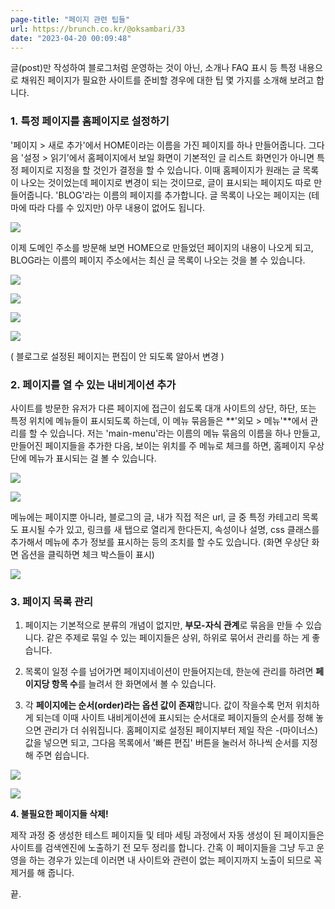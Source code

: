 ```yaml
---
page-title: "페이지 관련 팁들"
url: https://brunch.co.kr/@oksambari/33
date: "2023-04-20 00:09:48"
---
```

글(post)만 작성하여 블로그처럼 운영하는 것이 아닌, 소개나 FAQ 표시 등 특정 내용으로 채워진 페이지가 필요한 사이트를 준비할 경우에 대한 팁 몇 가지를 소개해 보려고 합니다. 

### **1. 특정 페이지를 홈페이지로 설정하기**  

'페이지 > 새로 추가'에서 HOME이라는 이름을 가진 페이지를 하나 만들어줍니다. 그다음 '설정 > 읽기'에서 홈페이지에서 보일 화면이 기본적인 글 리스트 화면인가 아니면 특정 페이지로 지정을 할 것인가 결정을 할 수 있습니다. 이때 홈페이지가 원래는 글 목록이 나오는 것이었는데 페이지로 변경이 되는 것이므로, 글이 표시되는 페이지도 따로 만들어줍니다. 'BLOG'라는 이름의 페이지를 추가합니다. 글 목록이 나오는 페이지는 (테마에 따라 다를 수 있지만) 아무 내용이 없어도 됩니다. 

![](https://img1.daumcdn.net/thumb/R1280x0.fjpg/?fname=http://t1.daumcdn.net/brunch/service/user/40aJ/image/F7NWt_Yrx9ARjOnDigbU-s-3IxU.jpg)

이제 도메인 주소를 방문해 보면 HOME으로 만들었던 페이지의 내용이 나오게 되고, BLOG라는 이름의 페이지 주소에서는 최신 글 목록이 나오는 것을 볼 수 있습니다. 

![](https://t1.daumcdn.net/thumb/R1280x0.fjpg/?fname=http://t1.daumcdn.net/brunch/service/user/40aJ/image/WU-panR2bymBURR9jQPBWBYUAv4.jpg)

![](https://t1.daumcdn.net/thumb/R1280x0.fjpg/?fname=http://t1.daumcdn.net/brunch/service/user/40aJ/image/UqhiZF6gDn1vMEFOasgtq4cQVNY.jpg)

![](https://t1.daumcdn.net/thumb/R1280x0.fjpg/?fname=http://t1.daumcdn.net/brunch/service/user/40aJ/image/APWrujqgRmcE9u7Ai2DCG58TL_Q.jpg)

![](https://t1.daumcdn.net/thumb/R1280x0.fpng/?fname=http://t1.daumcdn.net/brunch/service/user/40aJ/image/uNjLyliNTWSW1gbZLSz5Gn2fyRo.png)

( 블로그로 설정된 페이지는 편집이 안 되도록 알아서 변경 )

### **2\. 페이지를 열 수 있는 내비게이션 추가** 

사이트를 방문한 유저가 다른 페이지에 접근이 쉽도록 대개 사이트의 상단, 하단, 또는 특정 위치에 메뉴들이 표시되도록 하는데, 이 메뉴 묶음들은 **'외모 > 메뉴'**에서 관리를 할 수 있습니다. 저는 'main-menu'라는 이름의 메뉴 묶음의 이름을 하나 만들고, 만들어진 페이지들을 추가한 다음, 보이는 위치를 주 메뉴로 체크를 하면, 홈페이지 우상단에 메뉴가 표시되는 걸 볼 수 있습니다. 

![](https://t1.daumcdn.net/thumb/R1280x0.fjpg/?fname=http://t1.daumcdn.net/brunch/service/user/40aJ/image/CTG789KWg3av_qyOpqhPp91rnbw.jpg)

![](https://t1.daumcdn.net/thumb/R1280x0.fjpg/?fname=http://t1.daumcdn.net/brunch/service/user/40aJ/image/nBDgpqU03FnbZjxuQwYhrRJk0UU.jpg)

메뉴에는 페이지뿐 아니라, 블로그의 글, 내가 직접 적은 url, 글 중 특정 카테고리 목록도 표시될 수가 있고, 링크를 새 탭으로 열리게 한다든지, 속성이나 설명, css 클래스를 추가해서 메뉴에 추가 정보를 표시하는 등의 조치를 할 수도 있습니다. (화면 우상단 화면 옵션을 클릭하면 체크 박스들이 표시)

![](https://img1.daumcdn.net/thumb/R1280x0.fjpg/?fname=http://t1.daumcdn.net/brunch/service/user/40aJ/image/FEmzcnYJ2oD-AJdBEinGEDjZ0L4.jpg)

### **3\. 페이지 목록 관리** 

1) 페이지는 기본적으로 분류의 개념이 없지만, **부모-자식 관계**로 묶음을 만들 수 있습니다. 같은 주제로 묶일 수 있는 페이지들은 상위, 하위로 묶어서 관리를 하는 게 좋습니다.  

2) 목록이 일정 수를 넘어가면 페이지네이션이 만들어지는데, 한눈에 관리를 하려면 **페이지당 항목 수**를 늘려서 한 화면에서 볼 수 있습니다. 

3) 각 **페이지에는 순서(order)라는 옵션 값이 존재**합니다. 값이 작을수록 먼저 위치하게 되는데 이때 사이트 내비게이션에 표시되는 순서대로 페이지들의 순서를 정해 놓으면 관리가 더 쉬워집니다. 홈페이지로 설정된 페이지부터 제일 작은 -(마이너스) 값을 넣으면 되고, 그다음 목록에서 '빠른 편집' 버튼을 눌러서 하나씩 순서를 지정해 주면 쉽습니다. 

![](https://t1.daumcdn.net/thumb/R1280x0.fjpg/?fname=http://t1.daumcdn.net/brunch/service/user/40aJ/image/-pdFh9Uopv2yRUdg1T4JxF30epY.jpg)

![](https://t1.daumcdn.net/thumb/R1280x0.fjpg/?fname=http://t1.daumcdn.net/brunch/service/user/40aJ/image/zzJXPEIhOdQ1p35322TM3PlJeUA.jpg)

**4\. 불필요한 페이지들 삭제!**

제작 과정 중 생성한 테스트 페이지들 및 테마 세팅 과정에서 자동 생성이 된 페이지들은 사이트를 검색엔진에 노출하기 전 모두 정리를 합니다. 간혹 이 페이지들을 그냥 두고 운영을 하는 경우가 있는데 이러면 내 사이트와 관련이 없는 페이지까지 노출이 되므로 꼭 제거를 해 줍니다. 

끝.